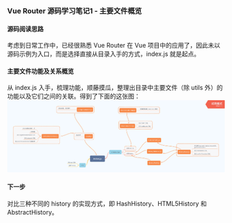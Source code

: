 ### Vue Router 源码学习笔记1 - 主要文件概览

#### 源码阅读思路

考虑到日常工作中，已经很熟悉 Vue Router 在 Vue 项目中的应用了，因此未以源码示例为入口，而是选择直接从目录入手的方式，index.js 就是起点。  


#### 主要文件功能及关系概览
从 index.js 入手，梳理功能，顺藤摸瓜，整理出目录中主要文件（除 utils 外）的功能以及它们之间的关联。得到了下面的这张图：  
![image](https://github.com/PennyOrAmy/LearningReport/blob/master/images/vur-router-files.png)

#### 下一步
对比三种不同的 history 的实现方式，即 HashHistory、HTML5History 和 AbstractHistory。